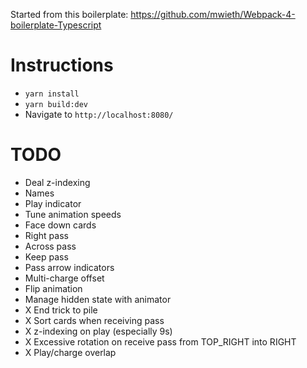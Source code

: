 Started from this boilerplate: https://github.com/mwieth/Webpack-4-boilerplate-Typescript

# Instructions

- `yarn install`
- `yarn build:dev`
- Navigate to `http://localhost:8080/`

# TODO

- Deal z-indexing
- Names
- Play indicator
- Tune animation speeds
- Face down cards
- Right pass
- Across pass
- Keep pass
- Pass arrow indicators
- Multi-charge offset
- Flip animation
- Manage hidden state with animator
- X End trick to pile
- X Sort cards when receiving pass
- X z-indexing on play (especially 9s)
- X Excessive rotation on receive pass from TOP_RIGHT into RIGHT
- X Play/charge overlap
